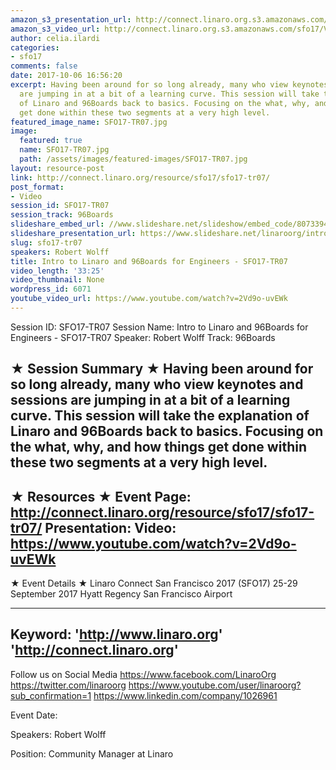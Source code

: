 ```yaml
---
amazon_s3_presentation_url: http://connect.linaro.org.s3.amazonaws.com/sfo17/Presentations/SFO17-TR07%20Intro%20to%2096Boards.pdf
amazon_s3_video_url: http://connect.linaro.org.s3.amazonaws.com/sfo17/Videos/SFO17-TR07%20-%20Intro%20to%20Linaro%20and%2096Boards%20for%20Engineers.mp4
author: celia.ilardi
categories:
- sfo17
comments: false
date: 2017-10-06 16:56:20
excerpt: Having been around for so long already, many who view keynotes and sessions
  are jumping in at a bit of a learning curve. This session will take the explanation
  of Linaro and 96Boards back to basics. Focusing on the what, why, and how things
  get done within these two segments at a very high level.
featured_image_name: SFO17-TR07.jpg
image:
  featured: true
  name: SFO17-TR07.jpg
  path: /assets/images/featured-images/SFO17-TR07.jpg
layout: resource-post
link: http://connect.linaro.org/resource/sfo17/sfo17-tr07/
post_format:
- Video
session_id: SFO17-TR07
session_track: 96Boards
slideshare_embed_url: //www.slideshare.net/slideshow/embed_code/80733940
slideshare_presentation_url: https://www.slideshare.net/linaroorg/intro-to-linaro-and-96boards-for-engineers-sfo17tr07
slug: sfo17-tr07
speakers: Robert Wolff
title: Intro to Linaro and 96Boards for Engineers - SFO17-TR07
video_length: '33:25'
video_thumbnail: None
wordpress_id: 6071
youtube_video_url: https://www.youtube.com/watch?v=2Vd9o-uvEWk
---
```


Session ID: SFO17-TR07
Session Name: Intro to Linaro and 96Boards for Engineers - SFO17-TR07
Speaker: Robert Wolff
Track: 96Boards

★ Session Summary ★
Having been around for so long already, many who view keynotes and sessions are jumping in at a bit of a learning curve. This session will take the explanation of Linaro and 96Boards back to basics. Focusing on the what, why, and how things get done within these two segments at a very high level.
---------------------------------------------------
★ Resources ★
Event Page: http://connect.linaro.org/resource/sfo17/sfo17-tr07/
Presentation:
Video: https://www.youtube.com/watch?v=2Vd9o-uvEWk
---------------------------------------------------

★ Event Details ★
Linaro Connect San Francisco 2017 (SFO17)
25-29 September 2017
Hyatt Regency San Francisco Airport

---------------------------------------------------
Keyword:
'http://www.linaro.org'
'http://connect.linaro.org'
---------------------------------------------------
Follow us on Social Media
https://www.facebook.com/LinaroOrg
https://twitter.com/linaroorg
https://www.youtube.com/user/linaroorg?sub_confirmation=1
https://www.linkedin.com/company/1026961

Event Date:

Speakers: Robert Wolff

Position: Community Manager at Linaro
